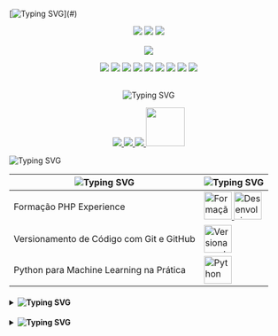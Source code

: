 [![Typing SVG](https://readme-typing-svg.demolab.com?font=Fira+Code&size=25&pause=1000&color=38BB92&random=false&width=435&lines=Hello%2C+I'm+Flavio+Mattos;Welcome+to+my+GitHub+profile!)](#)
<div align="center">
  <img src="http://github-profile-summary-cards.vercel.app/api/cards/profile-details?username=oflaviomattos&theme=vue" />
  <img src="http://github-profile-summary-cards.vercel.app/api/cards/stats?username=oflaviomattos&theme=vue" />
  <img src="http://github-profile-summary-cards.vercel.app/api/cards/repos-per-language?username=oflaviomattos&theme=vue" />
</div>

<br>

<div align="center">
  <img src="https://readme-typing-svg.demolab.com?font=Fira+Code&duration=1&pause=1000&color=38BB92&random=false&width=435&lines=Technologies+and+Tools" />
  <p align="center">
    <img src="https://img.shields.io/badge/HTML5-E34F26?style=for-the-badge&logo=html5&logoColor=white" />
    <img src="https://img.shields.io/badge/CSS3-1572B6?style=for-the-badge&logo=css3&logoColor=white" />
    <img src="https://img.shields.io/badge/JavaScript-F7DF1E?style=for-the-badge&logo=javascript&logoColor=black" />
    <img src="https://img.shields.io/badge/PHP-777BB4?style=for-the-badge&logo=php&logoColor=white" />
    <img src="https://img.shields.io/badge/Laravel-FF2D20?style=for-the-badge&logo=laravel&logoColor=white" />
    <img src="https://img.shields.io/badge/SQLite-003B57?style=for-the-badge&logo=sqlite&logoColor=white" />
    <img src="https://img.shields.io/badge/C%23-239120?style=for-the-badge&logo=c-sharp&logoColor=white" />
    <img src="https://img.shields.io/badge/Symfony-000000?style=for-the-badge&logo=symfony&logoColor=white" />
    <img src="https://img.shields.io/badge/Python-3776AB?style=for-the-badge&logo=python&logoColor=white" />
  </p>
</div>

<br>

<div align="center">
  <img src="https://readme-typing-svg.demolab.com?font=Fira+Code&duration=1&pause=1000&color=38BB92&random=false&width=435&lines=Get+in+Touch" alt="Typing SVG" />
  <p align="center">
    <a href="mailto:contact@flaviomattos.com">
      <img src="https://img.shields.io/badge/Email-D14836?style=for-the-badge&logo=gmail&logoColor=white" />
    </a>
    <a href="https://linkedin.com/in/oflaviomattos">
      <img src="https://img.shields.io/badge/LinkedIn-0A66C2?style=for-the-badge&logo=linkedin&logoColor=white" />
    </a>
    <a href="https://github.com/oflaviomattos">
      <img src="https://img.shields.io/badge/GitHub-000?style=for-the-badge&logo=GitHub" />
    </a>
    <a href="https://www.dio.me/users/me_26560">
      <img src="https://hermes.digitalinnovation.one/assets/diome/logo-full.svg" width="70">
    </a>
  </p>
</div>

<img src="https://readme-typing-svg.demolab.com?font=Fira+Code&duration=1&pause=1000&color=38BB92&random=false&width=435&lines=My+Skills" alt="Typing SVG" />
<table>
    <thead>
        <tr>
            <th><img src="https://readme-typing-svg.demolab.com?font=Fira+Code&size=15&duration=1&pause=1000&color=38BB92&random=false&width=435&lines=Details" alt="Typing SVG" /></th>
            <th><img src="https://readme-typing-svg.demolab.com?font=Fira+Code&size=15&duration=1&pause=1000&color=38BB92&random=false&width=435&lines=Certificate" alt="Typing SVG" /></th>
        </tr>
    </thead>
<tbody>
    <tr>
        <td>Formação PHP Experience</td>
        <td>
            <a href="https://www.dio.me/certificate/260ED4B2/share" target="_blank" title="Formação PHP Experience">
                <img src="https://hermes.dio.me/tracks/20b04ddf-42a7-4945-b004-e6cd8b1a798f.png" width="50" alt="Formação PHP Experience">
            </a>
            <a href="https://www.dio.me/certificate/80FD2AA3/share" target="_blank" title="Desenvolvimento Avançado em PHP">
                <img src="https://hermes.dio.me/courses/badge/1f8851df-7937-485a-a355-3d80b4cfab63.png" width="50" alt="Desenvolvimento Avançado em PHP">
            </a>
        </td>
    </tr>
    <tr>
        <td>Versionamento de Código com Git e GitHub</td>
        <td>
            <a href="https://www.dio.me/certificate/F5BFD851/share" target="_blank" title="Versionamento de Código com Git e GitHub">
                <img src="https://hermes.dio.me/courses/badge/406684a4-396d-4160-94b9-ead934e18564.png" width="50" alt="Versionamento de Código com Git e GitHub">
            </a>
        </td>
    </tr>
    <tr>
        <td>Python para Machine Learning na Prática</td>
        <td>
            <a href="https://www.dio.me/certificate/A0C835A9/share" target="_blank" title="Python para Machine Learning na Prática">
                <img src="https://www.dio.me/_next/image?url=https%3A%2F%2Fhermes.dio.me%2Fcourses%2Fbadge%2Fe9f9ba3f-9366-43d7-b344-5ba280fbcaba.png&w=128&q=75" width="50" alt="Python para Machine Learning na Prática">
            </a>
        </td>
    </tr>
    <!-- Adicione mais linhas conforme necessário -->
</tbody>

</table>


<h4 align="left">
<p align="left"> 
</p>
<details>
<summary><img src="https://readme-typing-svg.demolab.com?font=Fira+Code&duration=1&pause=1000&color=38BB92&random=false&width=435&lines=My+Projects" alt="Typing SVG" /></summary>

<img src="https://readme-typing-svg.demolab.com?font=Fira+Code&size=15&duration=1&pause=1000&color=38BB92&random=false&width=435&lines=Project" alt="Typing SVG" />|<img src="https://readme-typing-svg.demolab.com?font=Fira+Code&size=15&duration=1&pause=1000&color=38BB92&random=false&width=435&lines=Details" alt="Typing SVG" />
:---:|:---:|
[Busca de CEP Brasileiros ](https://github.com/oflaviomattos/consultarcep)|API de busca de CEP resultando um JSON.
[Testes Unitários no C# ](https://github.com/oflaviomattos/trilha-net-testes-unitarios)|Testes Unitários no C#.
</h4>

<h4 align="left">
<p align="left"> 
</p>
<details>
  <summary><img src="https://readme-typing-svg.demolab.com?font=Fira+Code&duration=1&pause=1000&color=38BB92&random=false&width=435&lines=Useful+Links" alt="Typing SVG" /></summary>

  | Website                           | Link                                |
  | ----------------------------------| ----------------------------------- |
  | Flavio Mattos's Website            | [flaviomattos.com](https://www.flaviomattos.com/) |
  | Kaggle Profile                     | [kaggle.com/flaviomattos](https://www.kaggle.com/flaviomattos) |
  | Replit                             | [replit.com](https://replit.com/) |
  | Hexed.it                            | [hexed.it](https://hexed.it/)    |
  | Dontpad                            | [dontpad.com](https://dontpad.com/) |
</details>
</h4>
